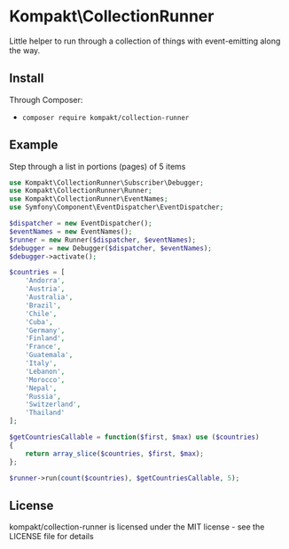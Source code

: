 # Kompakt\CollectionRunner

Little helper to run through a collection of things with event-emitting along the way.

## Install

Through Composer:

+ `composer require kompakt/collection-runner`

## Example

Step through a list in portions (pages) of 5 items

```php
use Kompakt\CollectionRunner\Subscriber\Debugger;
use Kompakt\CollectionRunner\Runner;
use Kompakt\CollectionRunner\EventNames;
use Symfony\Component\EventDispatcher\EventDispatcher;

$dispatcher = new EventDispatcher();
$eventNames = new EventNames();
$runner = new Runner($dispatcher, $eventNames);
$debugger = new Debugger($dispatcher, $eventNames);
$debugger->activate();

$countries = [
    'Andorra',
    'Austria',
    'Australia',
    'Brazil',
    'Chile',
    'Cuba',
    'Germany',
    'Finland',
    'France',
    'Guatemala',
    'Italy',
    'Lebanon',
    'Morocco',
    'Nepal',
    'Russia',
    'Switzerland',
    'Thailand'
];

$getCountriesCallable = function($first, $max) use ($countries)
{
    return array_slice($countries, $first, $max);
};

$runner->run(count($countries), $getCountriesCallable, 5);
```

## License

kompakt/collection-runner is licensed under the MIT license - see the LICENSE file for details